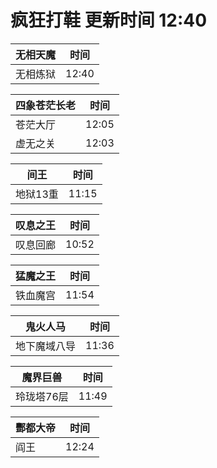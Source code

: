 # 疯狂打鞋 更新时间 12:40

| 无相天魔   | 时间    |
|--------|-------|
| 无相炼狱 | 12:40 |

| 四象苍茫长老   | 时间    |
|--------|-------|
| 苍茫大厅 | 12:05 |
| 虚无之关 | 12:03 |

| 间王   | 时间    |
|--------|-------|
| 地狱13重 | 11:15 |

| 叹息之王   | 时间    |
|--------|-------|
| 叹息回廊 | 10:52 |

| 猛魔之王   | 时间    |
|--------|-------|
| 铁血魔宫 | 11:54 |

| 鬼火人马   | 时间    |
|--------|-------|
| 地下魔域八导 | 11:36 |

| 魔界巨兽   | 时间    |
|--------|-------|
| 玲珑塔76层 | 11:49 |

| 酆都大帝   | 时间    |
|--------|-------|
| 阎王 | 12:24 |